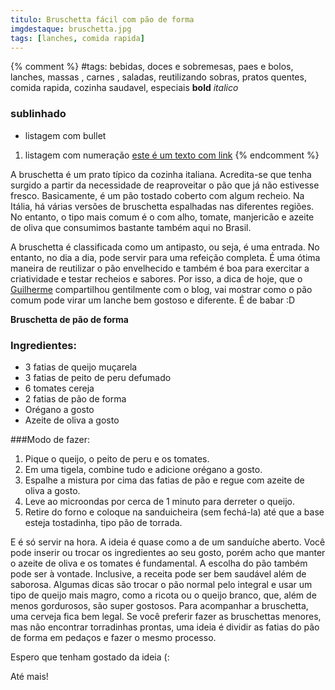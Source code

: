 ```yaml
---
titulo: Bruschetta fácil com pão de forma
imgdestaque: bruschetta.jpg
tags: [lanches, comida rapida]
---
```

{% comment %}
#tags: bebidas, doces e sobremesas, paes e bolos, lanches, massas , carnes , saladas, reutilizando sobras, pratos quentes, comida rapida, cozinha saudavel, especiais
**bold**
*italico*
### sublinhado
* listagem com bullet
1. listagem com numeração
[este é um texto com link](https://www.enderecodolink.com)
{% endcomment %}

A bruschetta é um prato típico da cozinha italiana. Acredita-se que tenha surgido a partir da necessidade de reaproveitar o pão que já não estivesse fresco. Basicamente, é um pão tostado coberto com algum recheio. Na Itália, há várias versões de bruschetta espalhadas nas diferentes regiões. No entanto, o tipo mais comum é o com alho, tomate, manjericão e azeite de oliva que consumimos bastante também aqui no Brasil.

A bruschetta é classificada como um antipasto, ou seja, é uma entrada. No entanto, no dia a dia, pode servir para uma refeição completa. É uma ótima maneira de reutilizar o pão envelhecido e também é boa para exercitar a criatividade e testar recheios e sabores. Por isso, a dica de hoje, que o [Guilherme](https://www.facebook.com/guilherme.fmoreira?fref=ts) compartilhou gentilmente com o blog, vai mostrar como o pão comum pode virar um lanche bem gostoso e diferente. É de babar :D

**Bruschetta de pão de forma**

### Ingredientes:

* 3 fatias de queijo muçarela
* 3 fatias de peito de peru defumado
* 6 tomates cereja
* 2 fatias de pão de forma
* Orégano a gosto 
* Azeite de oliva a gosto

###Modo de fazer:

1. Pique o queijo, o peito de peru e os tomates. 
2. Em uma tigela, combine tudo e adicione orégano a gosto.
3. Espalhe a mistura por cima das fatias de pão e regue com azeite de oliva a gosto.
4. Leve ao microondas por cerca de 1 minuto para derreter o queijo.
5. Retire do forno e coloque na sanduicheira (sem fechá-la) até que a base esteja tostadinha, tipo pão de torrada. 

E é só servir na hora. A ideia é quase como a de um sanduíche aberto. Você pode inserir ou trocar os ingredientes ao seu gosto, porém acho que manter o azeite de oliva e os tomates é fundamental. A escolha do pão também pode ser à vontade. Inclusive, a receita pode ser bem saudável além de saborosa. Algumas dicas são trocar o pão normal pelo integral e usar um tipo de queijo mais magro, como a ricota ou o queijo branco, que, além de menos gordurosos, são super gostosos. Para acompanhar a bruschetta, uma cerveja fica bem legal. Se você preferir fazer as bruschettas menores, mas não encontrar torradinhas prontas, uma ideia é dividir as fatias do pão de forma em pedaços e fazer o mesmo processo. 

Espero que tenham gostado da ideia (:

Até mais!